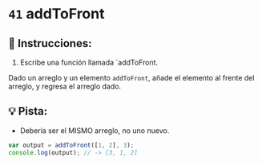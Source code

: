 # `41` addToFront

## 📝 Instrucciones:

1. Escribe una función llamada `addToFront.

Dado un arreglo y un elemento `addToFront`, añade el elemento al frente del arreglo, y regresa el arreglo dado.

## :bulb: Pista:

* Debería ser el MISMO arreglo, no uno nuevo.

```Javascript
var output = addToFront([1, 2], 3);
console.log(output); // -> [3, 1, 2]
```